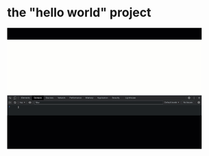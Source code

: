 # the "hello world" project
<img src="assets_main/helloworldProject.gif" alt="drawing" width="90%" />
<br>
